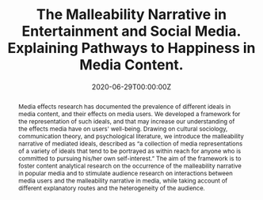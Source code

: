 ---
abstract: Media effects research has documented the prevalence of different ideals in media content, and their effects on media users. We developed a framework for the representation of such ideals, and that may increase our understanding of the effects media have on users' well-being. Drawing on cultural sociology, communication theory, and psychological literature, we introduce the malleability narrative of mediated ideals, described as “a collection of media representations of a variety of ideals that tend to be portrayed as within reach for anyone who is committed to pursuing his/her own self-interest.” The aim of the framework is to foster content analytical research on the occurrence of the malleability narrative in popular media and to stimulate audience research on interactions between media users and the malleability narrative in media, while taking account of different explanatory routes and the heterogeneity of the audience. 
authors:
- Laura Vandenbosch
- Steven Eggermont
date: "2020-06-29T00:00:00Z"
doi: "10.1093/ct/qtz041"
featured: false
projects: []
publication: 'Communication Theory, qtz041'
publication_short: ""
publication_types:
- "2"
publishDate: "2020-04-06T00:00:00Z"
tags:
- Theory
title: The Malleability Narrative in Entertainment and Social Media. Explaining Pathways to Happiness in Media Content.
url_code: ""
url_dataset: ""
url_pdf: ""
url_poster: ""
url_project: ""
url_slides: ""
url_source: ""
url_video: ""
---